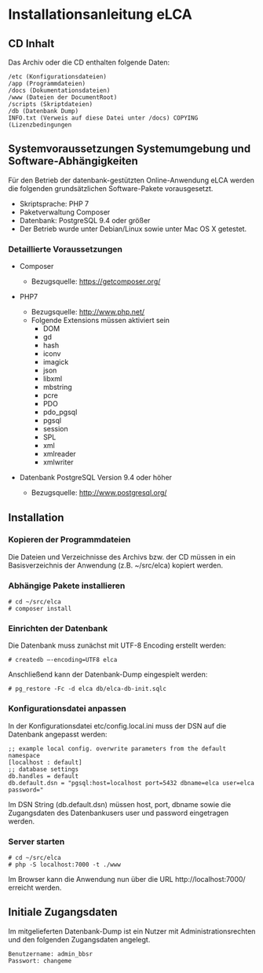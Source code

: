 # Installationsanleitung eLCA
## CD Inhalt
Das Archiv oder die CD enthalten folgende Daten:

```
/etc (Konfigurationsdateien)
/app (Programmdateien)
/docs (Dokumentationsdateien)
/www (Dateien der DocumentRoot)
/scripts (Skriptdateien)
/db (Datenbank Dump)
INFO.txt (Verweis auf diese Datei unter /docs) COPYING (Lizenzbedingungen
```

## Systemvoraussetzungen Systemumgebung und Software-Abhängigkeiten
Für den Betrieb der datenbank-gestützten Online-Anwendung eLCA werden die folgenden grundsätzlichen Software-Pakete vorausgesetzt.

- Skriptsprache: PHP 7
- Paketverwaltung Composer
- Datenbank: PostgreSQL 9.4 oder größer
- Der Betrieb wurde unter Debian/Linux sowie unter Mac OS X getestet.

### Detaillierte Voraussetzungen

* Composer
  * Bezugsquelle: https://getcomposer.org/
* PHP7
  * Bezugsquelle: http://www.php.net/
  * Folgende Extensions müssen aktiviert sein
    * DOM
    * gd
    * hash
    * iconv
    * imagick 
    * json
    * libxml
    * mbstring 
    * pcre
    * PDO
    * pdo_pgsql 
    * pgsql
    * session
    * SPL
    * xml
    * xmlreader
    * xmlwriter

* Datenbank PostgreSQL Version 9.4 oder höher
  * Bezugsquelle: http://www.postgresql.org/

## Installation
### Kopieren der Programmdateien
Die Dateien und Verzeichnisse des Archivs bzw. der CD müssen in ein Basisverzeichnis der Anwendung (z.B. ~/src/elca) kopiert werden.

### Abhängige Pakete installieren

    # cd ~/src/elca
    # composer install

### Einrichten der Datenbank
Die Datenbank muss zunächst mit UTF-8 Encoding erstellt werden:

    # createdb –-encoding=UTF8 elca

Anschließend kann der Datenbank-Dump eingespielt werden:

    # pg_restore -Fc -d elca db/elca-db-init.sqlc

### Konfigurationsdatei anpassen
In der Konfigurationsdatei etc/config.local.ini muss der DSN auf die Datenbank angepasst werden:

    ;; example local config. overwrite parameters from the default namespace
    [localhost : default]
    ;; database settings
    db.handles = default
    db.default.dsn = "pgsql:host=localhost port=5432 dbname=elca user=elca password="

Im DSN String (db.default.dsn) müssen host, port, dbname sowie die Zugangsdaten des Datenbankusers user und password eingetragen werden.

### Server starten

    # cd ~/src/elca
    # php -S localhost:7000 -t ./www

Im Browser kann die Anwendung nun über die URL http://localhost:7000/ erreicht werden.

## Initiale Zugangsdaten
Im mitgelieferten Datenbank-Dump ist ein Nutzer mit Administrationsrechten und den folgenden Zugangsdaten angelegt.

    Benutzername: admin_bbsr
    Passwort: changeme
    
    
